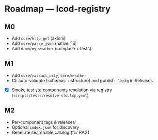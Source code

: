 # Roadmap — lcod-registry

## M0
- Add `core/http_get` (axiom)
- Add `core/parse_json` (native TS)
- Add `demo/my_weather` (compose + tests)

## M1
- Add `core/extract_city`, `core/weather`
- CI: auto-validate (schemas + structure) and publish `.lcpkg` in Releases
- [x] Smoke test std components resolution via registry (`scripts/tests/resolve-std.lcp.yaml`)

## M2
- Per-component tags & releases
- Optional `index.json` for discovery
- Generate searchable catalog (for RAG)

